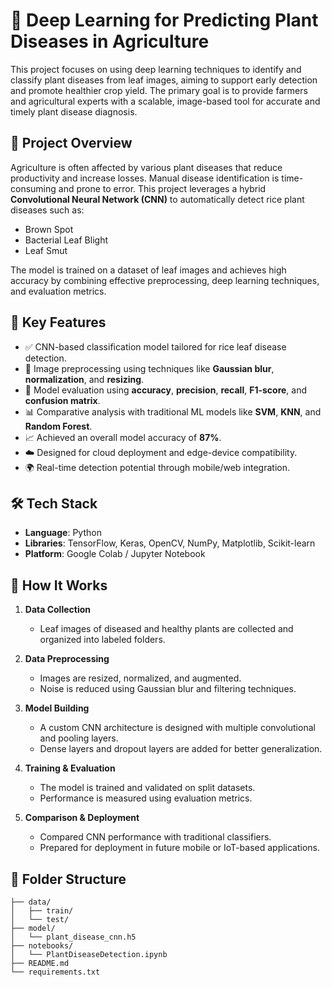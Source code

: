 # 🌿 Deep Learning for Predicting Plant Diseases in Agriculture

This project focuses on using deep learning techniques to identify and classify plant diseases from leaf images, aiming to support early detection and promote healthier crop yield. The primary goal is to provide farmers and agricultural experts with a scalable, image-based tool for accurate and timely plant disease diagnosis.

## 📌 Project Overview

Agriculture is often affected by various plant diseases that reduce productivity and increase losses. Manual disease identification is time-consuming and prone to error. This project leverages a hybrid **Convolutional Neural Network (CNN)** to automatically detect rice plant diseases such as:

- Brown Spot
- Bacterial Leaf Blight
- Leaf Smut

The model is trained on a dataset of leaf images and achieves high accuracy by combining effective preprocessing, deep learning techniques, and evaluation metrics.

## 🧠 Key Features

- ✅ CNN-based classification model tailored for rice leaf disease detection.
- 📸 Image preprocessing using techniques like **Gaussian blur**, **normalization**, and **resizing**.
- 🧪 Model evaluation using **accuracy**, **precision**, **recall**, **F1-score**, and **confusion matrix**.
- 📊 Comparative analysis with traditional ML models like **SVM**, **KNN**, and **Random Forest**.
- 📈 Achieved an overall model accuracy of **87%**.
- ☁️ Designed for cloud deployment and edge-device compatibility.
- 🌍 Real-time detection potential through mobile/web integration.

## 🛠️ Tech Stack

- **Language**: Python  
- **Libraries**: TensorFlow, Keras, OpenCV, NumPy, Matplotlib, Scikit-learn  
- **Platform**: Google Colab / Jupyter Notebook  

## 🧪 How It Works

1. **Data Collection**  
   - Leaf images of diseased and healthy plants are collected and organized into labeled folders.

2. **Data Preprocessing**  
   - Images are resized, normalized, and augmented.
   - Noise is reduced using Gaussian blur and filtering techniques.

3. **Model Building**  
   - A custom CNN architecture is designed with multiple convolutional and pooling layers.
   - Dense layers and dropout layers are added for better generalization.

4. **Training & Evaluation**  
   - The model is trained and validated on split datasets.
   - Performance is measured using evaluation metrics.

5. **Comparison & Deployment**  
   - Compared CNN performance with traditional classifiers.
   - Prepared for deployment in future mobile or IoT-based applications.

## 📂 Folder Structure

```plaintext
├── data/
│   ├── train/
│   └── test/
├── model/
│   └── plant_disease_cnn.h5
├── notebooks/
│   └── PlantDiseaseDetection.ipynb
├── README.md
└── requirements.txt
